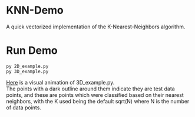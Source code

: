 # KNN-Demo
A quick vectorized implementation of the K-Nearest-Neighbors algorithm.

# Run Demo
```
py 2D_example.py
py 3D_example.py
```
[Here](https://gfycat.com/milkyflippantbarasinga) is a visual animation of 3D_example.py.  
The points with a dark outline around them indicate they are test data points, and these are points which were classified
based on their nearest neighbors, with the K used being the default sqrt(N) where N is the number of data points.